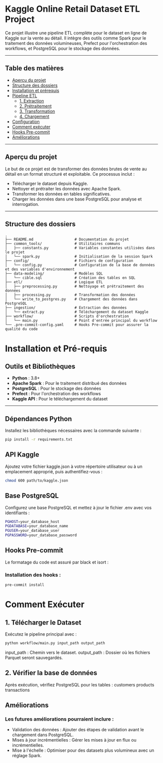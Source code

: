 # Kaggle Online Retail Dataset ETL Project

Ce projet illustre une pipeline ETL complète pour le dataset en ligne de Kaggle sur la vente au détail. Il intègre des outils comme Spark pour le traitement des données volumineuses, Prefect pour l'orchestration des workflows, et PostgreSQL pour le stockage des données.

---

## Table des matières

- [Aperçu du projet](#aperçu-du-projet)
- [Structure des dossiers](#structure-des-dossiers)
- [Installation et prérequis](#installation-et-prérequis)
- [Pipeline ETL](#pipeline-etl)
  - [1. Extraction](#1-extraction)
  - [2. Prétraitement](#2-prétraitement)
  - [3. Transformation](#3-transformation)
  - [4. Chargement](#4-chargement)
- [Configuration](#configuration)
- [Comment exécuter](#comment-exécuter)
- [Hooks Pre-commit](#hooks-pre-commit)
- [Améliorations](#améliorations)

---

## Aperçu du projet

Le but de ce projet est de transformer des données brutes de vente au détail en un format structuré et exploitable. Ce processus inclut :
- Télécharger le dataset depuis Kaggle.
- Nettoyer et prétraiter les données avec Apache Spark.
- Transformer les données en tables significatives.
- Charger les données dans une base PostgreSQL pour analyse et interrogation.

---

## Structure des dossiers

```plaintext
.
├── README.md                   # Documentation du projet
├── common_tools/               # Utilitaires communs
│   ├── constants.py            # Variables constantes utilisées dans le projet
│   └── spark.py                # Initialisation de la session Spark
├── config/                     # Fichiers de configuration
│   └── config.py               # Configuration de la base de données et des variables d'environnement
├── data-modeling/              # Modèles SQL
│   └── cible.sql               # Création des tables en SQL
├── etl/                        # Logique ETL
│   ├── preprocessing.py        # Nettoyage et prétraitement des données
│   ├── processing.py           # Transformation des données
│   └── write_to_postgres.py    # Chargement des données dans PostgreSQL
├── ingestion/                  # Extraction des données
│   └── extract.py              # Téléchargement du dataset Kaggle
├── workflow/                   # Scripts d'orchestration
│   └── main.py                 # Point d'entrée principal du workflow
└── .pre-commit-config.yaml     # Hooks Pre-commit pour assurer la qualité du code
```

# Installation et Pré-requis

## Outils et Bibliothèques
- **Python** : 3.8+
- **Apache Spark** : Pour le traitement distribué des données
- **PostgreSQL** : Pour le stockage des données
- **Prefect** : Pour l'orchestration des workflows
- **Kaggle API** : Pour le téléchargement du dataset

---

## Dépendances Python
Installez les bibliothèques nécessaires avec la commande suivante :

```bash
pip install -r requirements.txt
```

## API Kaggle
Ajoutez votre fichier kaggle.json à votre répertoire utilisateur ou à un emplacement approprié, puis authentifiez-vous :

```bash 
chmod 600 path/to/kaggle.json
```

## Base PostgreSQL
Configurez une base PostgreSQL et mettez à jour le fichier .env avec vos identifiants :

```bash 
PGHOST=your_database_host
PGDATABASE=your_database_name
PGUSER=your_database_user
PGPASSWORD=your_database_password
```

## Hooks Pre-commit
Le formatage du code est assuré par black et isort :

### Installation des hooks :
```bash 
pre-commit install
```

# Comment Exécuter
## 1. Télécharger le Dataset
Exécutez le pipeline principal avec :

```bash
python workflow/main.py input_path output_path
```
input_path : Chemin vers le dataset.
output_path : Dossier où les fichiers Parquet seront sauvegardés.

## 2. Vérifier la base de données
Après exécution, vérifiez PostgreSQL pour les tables :
customers
products
transactions

## Améliorations
### Les futures améliorations pourraient inclure :

- Validation des données : Ajouter des étapes de validation avant le chargement dans PostgreSQL.
- Mises à jour incrémentielles : Gérer les mises à jour en flux ou incrémentielles.
- Mise à l'échelle : Optimiser pour des datasets plus volumineux avec un réglage Spark.